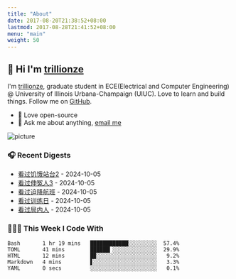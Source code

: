 ```yaml
---
title: "About"
date: 2017-08-20T21:38:52+08:00
lastmod: 2017-08-28T21:41:52+08:00
menu: "main"
weight: 50
---
```


## 👋 Hi I'm [trillionze](https://www.trillionze.com)

I'm [trillionze](https://www.trillionze.com), graduate student in ECE(Electrical and Computer Engineering) @ University of Illinois Urbana-Champaign (UIUC). Love to learn and build things. Follow me on [GitHub](https://github.com/trillionze).

- 💼 Love open-source
- 💬 Ask me about anything, [email me](trillionze@163.com)

![picture](https://image.pseudoyu.com/images/dino.gif)

### 🎧 Recent Digests

<!-- douban starts -->
* <a href='http://movie.douban.com/subject/36406672/' target='_blank'>看过饥饿站台2</a> - 2024-10-05
* <a href='http://movie.douban.com/subject/35736400/' target='_blank'>看过伸冤人3</a> - 2024-10-05
* <a href='http://movie.douban.com/subject/6390832/' target='_blank'>看过迫降航班</a> - 2024-10-05
* <a href='http://movie.douban.com/subject/1304898/' target='_blank'>看过训练日</a> - 2024-10-05
* <a href='http://movie.douban.com/subject/1441801/' target='_blank'>看过局内人</a> - 2024-10-05
<!-- douban ends -->

### 👨🏻‍💻 This Week I Code With

<!-- code_time starts -->

```text
Bash       1 hr 19 mins   ████████████░░░░░░░░░  57.4%
TOML       41 mins        ██████▎░░░░░░░░░░░░░░  29.9%
HTML       12 mins        █▉░░░░░░░░░░░░░░░░░░░   9.2%
Markdown   4 mins         ▋░░░░░░░░░░░░░░░░░░░░   3.3%
YAML       0 secs         ░░░░░░░░░░░░░░░░░░░░░   0.1%
```

<!-- code_time ends -->